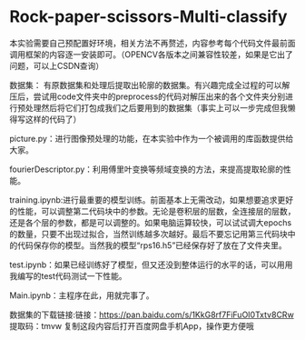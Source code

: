 # Rock-paper-scissors-Multi-classify
本实验需要自己预配置好环境，相关方法不再赘述，内容参考每个代码文件最前面调用框架的内容逐一安装即可。（OPENCV各版本之间兼容性较差，如果是它出了问题，可以上CSDN查询）

数据集：
有原数据集和处理后提取出轮廓的数据集。有兴趣完成全过程的可以解压后，尝试用code文件夹中的preprocess的代码对解压出来的各个文件夹分别进行预处理然后将它们打包成我们之后要用到的数据集（事实上可以一步完成但我懒得写这样的代码了）

picture.py：进行图像预处理的功能，在本实验中作为一个被调用的库函数提供给大家。

fourierDescriptor.py：利用傅里叶变换等频域变换的方法，来提高提取轮廓的性能。

training.ipynb:进行最重要的模型训练。前面基本上无需改动，如果想要追求更好的性能，可以调整第二代码块中的参数。无论是卷积层的层数，全连接层的层数，还是各个层的参数，都是可以调整的。如果电脑运算较快，可以试试调大epochs的数量，只要不出现过拟合，当然训练越多次越好。最后不要忘记用第三代码块中的代码保存你的模型。当然我的模型“rps16.h5”已经保存好了放在了文件夹里。

test.ipynb：如果已经训练好了模型，但又还没到整体运行的水平的话，可以用用我编写的test代码测试一下性能。

Main.ipynb：主程序在此，用就完事了。

数据集的下载链接:链接：https://pan.baidu.com/s/1KkG8rf7FiFuOI0Txtv8CRw 
提取码：tmvw 
复制这段内容后打开百度网盘手机App，操作更方便哦
